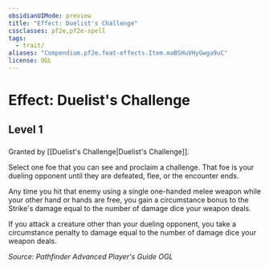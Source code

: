```yaml
---
obsidianUIMode: preview
title: "Effect: Duelist's Challenge"
cssclasses: pf2e,pf2e-spell
tags:
  - trait/
aliases: "Compendium.pf2e.feat-effects.Item.maBSHuVHyGwga9uC"
license: OGL
---
```

# Effect: Duelist's Challenge
## Level 1
### 






Granted by [[Duelist's Challenge|Duelist's Challenge]].

Select one foe that you can see and proclaim a challenge. That foe is your dueling opponent until they are defeated, flee, or the encounter ends.

Any time you hit that enemy using a single one-handed melee weapon while your other hand or hands are free, you gain a circumstance bonus to the Strike's damage equal to the number of damage dice your weapon deals.

If you attack a creature other than your dueling opponent, you take a circumstance penalty to damage equal to the number of damage dice your weapon deals.

*Source: Pathfinder Advanced Player's Guide*
*OGL*